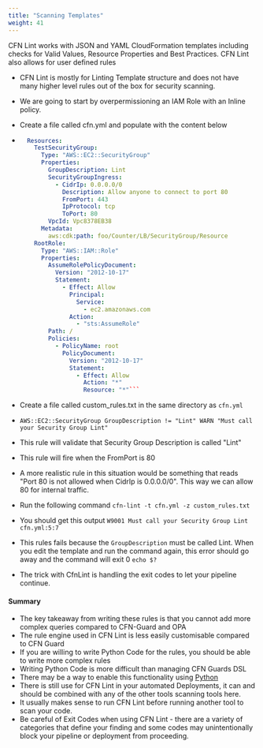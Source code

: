 ```yaml
---
title: "Scanning Templates"
weight: 41
---
```


CFN Lint works with JSON and YAML CloudFormation templates including checks for Valid Values, Resource Properties and Best Practices. CFN Lint also allows for user defined rules
* CFN Lint is mostly for Linting Template structure and does not have many higher level rules out of the box for security scanning.
* We are going to start by overpermissioning an IAM Role with an Inline policy.
* Create a file called cfn.yml and populate with the content below
* ```yaml
    Resources:
      TestSecurityGroup:
        Type: "AWS::EC2::SecurityGroup"
        Properties:
          GroupDescription: Lint
          SecurityGroupIngress:
            - CidrIp: 0.0.0.0/0
              Description: Allow anyone to connect to port 80
              FromPort: 443
              IpProtocol: tcp
              ToPort: 80
          VpcId: Vpc8378EB38
        Metadata:
          aws:cdk:path: foo/Counter/LB/SecurityGroup/Resource
      RootRole:
        Type: "AWS::IAM::Role"
        Properties:
          AssumeRolePolicyDocument:
            Version: "2012-10-17"
            Statement:
              - Effect: Allow
                Principal:
                  Service:
                    - ec2.amazonaws.com
                Action:
                  - "sts:AssumeRole"
          Path: /
          Policies:
            - PolicyName: root
              PolicyDocument:
                Version: "2012-10-17"
                Statement:
                  - Effect: Allow
                    Action: "*"
                    Resource: "*"```


* Create a file called custom_rules.txt in the same directory as `cfn.yml`
* `AWS::EC2::SecurityGroup GroupDescription != "Lint" WARN "Must call your Security Group Lint"`
* This rule will validate that Security Group Description is called "Lint"


* This rule will fire when the FromPort is 80
* A more realistic rule in this situation would be something that reads "Port 80 is not allowed when CidrIp is 0.0.0.0/0". This way we can allow 80 for internal traffic.
* Run the following command `cfn-lint -t cfn.yml -z custom_rules.txt`
* You should get this output ```W9001 Must call your Security Group Lint
cfn.yml:5:7```
* This rules fails because the `GroupDescription` must be called Lint. When you edit the template and run the command again, this error should go away and the command will exit 0 `echo $?`
* The trick with CfnLint is handling the exit codes to let your pipeline continue. 

#### Summary
* The key takeaway from writing these rules is that you cannot add more complex queries compared to CFN-Guard and OPA
* The rule engine used in CFN Lint is less easily customisable compared to CFN Guard
* If you are willing to write Python Code for the rules, you should be able to write more complex rules
* Writing Python Code is more difficult than managing CFN Guards DSL
* There may be a way to enable this functionality using [Python](https://github.com/aws-cloudformation/cfn-lint/blob/main/docs/getting_started/rules.md)
* There is still use for CFN Lint in your automated Deployments, it can and should be combined with any of the other tools scanning tools here. 
* It usually makes sense to run CFN Lint before running another tool to scan your code. 
* Be careful of Exit Codes when using CFN Lint - there are a variety of categories that define your finding and some codes may unintentionally block your pipeline or deployment from proceeding. 